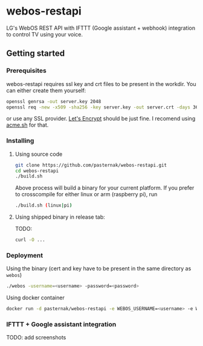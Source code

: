 # webos-restapi

LG's WebOS REST API with IFTTT (Google assistant + webhook) integration to control TV using your voice.

## Getting started

### Prerequisites

webos-restapi requires ssl key and crt files to be present in the workdir. You can either create them yourself:

```bash
openssl genrsa -out server.key 2048
openssl req -new -x509 -sha256 -key server.key -out server.crt -days 3650
```

or use any SSL provider. [Let's Encrypt](https://letsencrypt.org/) should be just fine. I recomend using [acme.sh](acme.sh) for that.

### Installing

1. Using source code

    ```bash
    git clone https://github.com/pasternak/webos-restapi.git
    cd webos-restapi
    ./build.sh
    ```
    Above process will build a binary for your current platform. If you prefer to crosscompile for either linux or arm (raspberry pi), run
    ```bash
    ./build.sh (linux|pi)
    ```

1. Using shipped binary in release tab:

    TODO: 
    ```bash
    curl -O ...
    ```

### Deployment

Using the binary (cert and key have to be present in the same directory as `webos`)

```bash
./webos -username=<username> -password=<password>
```

Using docker container

```bash
docker run -d pasternak/webos-restapi -e WEBOS_USERNAME=<username> -e WEBOS_PASSWORD=<password> -v <PATH_TO_SSL_FILES>:/ --name=webos-restapi
```

### IFTTT + Google assistant integration

TODO: add screenshots